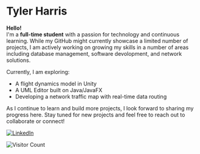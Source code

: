 # Tyler Harris

<!--
<svg width="300" height="120" viewBox="0 0 200 120">
  <text x="20" y="0" font-size="20" fill="white" font-family="Roboto">
    Hello
    <animate attributeName="y" from="-20" to="140" dur="4s" repeatCount="indefinite" />
  </text>
  <text x="60" y="0" font-size="20" fill="white" font-family="Playfair Display">
    Hola
    <animate attributeName="y" from="-20" to="140" dur="3.5s" repeatCount="indefinite" />
  </text>
  <text x="100" y="0" font-size="20" fill="white" font-family="Railway">
    Bonjour
    <animate attributeName="y" from="-20" to="140" dur="5s" repeatCount="indefinite" />
  </text>
  <text x="140" y="0" font-size="20" fill="white" font-family="EB Garamond">
    Hallo
    <animate attributeName="y" from="-20" to="140" dur="4.5s" repeatCount="indefinite" />
  </text>
  <text x="0" y="0" font-size="20" fill="white" font-family="Noto Sans Japanese">
    こんにちは
    <animate attributeName="y" from="-20" to="140" dur="6s" repeatCount="indefinite" />
  </text><text x="180" y="0" font-size="20" fill="white" font-family="Noto Sans Cyrillic">
    Привет
    <animate attributeName="y" from="-20" to="140" dur="7s" repeatCount="indefinite" />
  </text>
  </text><text x="70" y="0" font-size="20" fill="white" font-family="Cairo">
    مرحبا
    <animate attributeName="y" from="-20" to="140" dur="8s" repeatCount="indefinite" />
  </text>
</svg>
-->
**Hello!**  
I'm a **full-time student** with a passion for technology and continuous learning. While my GitHub might currently showcase a limited number of projects, I am actively working on growing my skills in a number of areas including database management, software devolopment, and network solutions.

Currently, I am exploring:
- A flight dynamics model in Unity
- A UML Editor built on Java/JavaFX
- Developing a network traffic map with real-time data routing

As I continue to learn and build more projects, I look forward to sharing my progress here. Stay tuned for new projects and feel free to reach out to collaborate or connect!

[![LinkedIn](https://img.shields.io/badge/LinkedIn-0077B5?style=for-the-badge&logo=linkedin&logoColor=white)](https://www.linkedin.com/in/tyler-harris-49455827b/)

![Visitor Count](https://komarev.com/ghpvc/?username=tharium&color=red)
